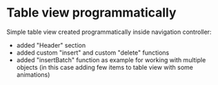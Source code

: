 # Table view programmatically

Simple table view created programmatically inside navigation controller:
 * added "Header" section
 * added custom "insert" and custom "delete" functions
 * added "insertBatch" function as example for working with multiple objects (in this case adding few items to table view with some animations)

